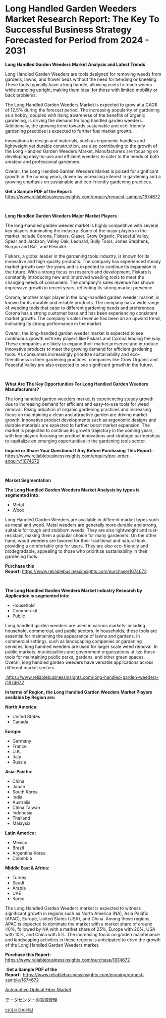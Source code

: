 <p><h1>Long Handled Garden Weeders Market Research Report: The Key To Successful Business Strategy Forecasted for Period from 2024 - 2031</h1></p><p><strong>Long Handled Garden Weeders Market Analysis and Latest Trends</strong></p>
<p><p>Long Handled Garden Weeders are tools designed for removing weeds from gardens, lawns, and flower beds without the need for bending or kneeling. These tools typically have a long handle, allowing users to reach weeds while standing upright, making them ideal for those with limited mobility or back problems.</p><p>The Long Handled Garden Weeders Market is expected to grow at a CAGR of 12.5% during the forecast period. The increasing popularity of gardening as a hobby, coupled with rising awareness of the benefits of organic gardening, is driving the demand for long handled garden weeders. Additionally, the growing trend towards sustainable and eco-friendly gardening practices is expected to further fuel market growth.</p><p>Innovations in design and materials, such as ergonomic handles and lightweight yet durable construction, are also contributing to the growth of the Long Handled Garden Weeders Market. Manufacturers are focusing on developing easy-to-use and efficient weeders to cater to the needs of both amateur and professional gardeners.</p><p>Overall, the Long Handled Garden Weeders Market is poised for significant growth in the coming years, driven by increasing interest in gardening and a growing emphasis on sustainable and eco-friendly gardening practices.</p></p>
<p><strong>Get a Sample PDF of the Report:&nbsp;</strong> <a href="https://www.reliablebusinessinsights.com/enquiry/request-sample/1674672">https://www.reliablebusinessinsights.com/enquiry/request-sample/1674672</a></p>
<p>&nbsp;</p>
<p><strong>Long Handled Garden Weeders Major Market Players</strong></p>
<p><p>The long-handled garden weeder market is highly competitive with several key players dominating the industry. Some of the major players in the market include Corona, Fiskars, Glaser, Grow Organic, Peaceful Valley, Spear and Jackson, Valley Oak, Leonard, Bully Tools, Jones Stephens, Burgon and Ball, and Flexrake.</p><p>Fiskars, a global leader in the gardening tools industry, is known for its innovative and high-quality products. The company has experienced steady market growth over the years and is expected to continue its expansion in the future. With a strong focus on research and development, Fiskars is constantly introducing new and improved weeding tools to meet the changing needs of consumers. The company's sales revenue has shown impressive growth in recent years, reflecting its strong market presence.</p><p>Corona, another major player in the long-handled garden weeder market, is known for its durable and reliable products. The company has a wide range of weeding tools that cater to different gardening needs and preferences. Corona has a strong customer base and has been experiencing consistent market growth. The company's sales revenue has been on an upward trend, indicating its strong performance in the market.</p><p>Overall, the long-handled garden weeder market is expected to see continuous growth with key players like Fiskars and Corona leading the way. These companies are likely to expand their market presence and introduce innovative products to meet the growing demand for efficient gardening tools. As consumers increasingly prioritize sustainability and eco-friendliness in their gardening practices, companies like Grow Organic and Peaceful Valley are also expected to see significant growth in the future.</p></p>
<p>&nbsp;</p>
<p><strong>What Are The Key Opportunities For Long Handled Garden Weeders Manufacturers?</strong></p>
<p><p>The long handled garden weeders market is experiencing steady growth due to increasing demand for efficient and easy-to-use tools for weed removal. Rising adoption of organic gardening practices and increasing focus on maintaining a clean and attractive garden are driving market growth. Innovative product developments such as ergonomic designs and durable materials are expected to further boost market expansion. The market is projected to continue its growth trajectory in the coming years, with key players focusing on product innovations and strategic partnerships to capitalize on emerging opportunities in the gardening tools sector.</p></p>
<p><strong>Inquire or Share Your Questions If Any Before Purchasing This Report:</strong> <a href="https://www.reliablebusinessinsights.com/enquiry/pre-order-enquiry/1674672">https://www.reliablebusinessinsights.com/enquiry/pre-order-enquiry/1674672</a></p>
<p>&nbsp;</p>
<p><strong>Market Segmentation</strong></p>
<p><strong>The Long Handled Garden Weeders Market Analysis by types is segmented into:</strong></p>
<p><ul><li>Metal</li><li>Wood</li></ul></p>
<p><p>Long Handled Garden Weeders are available in different market types such as metal and wood. Metal weeders are generally more durable and strong, suitable for tough and stubborn weeds. They are also lightweight and rust-resistant, making them a popular choice for many gardeners. On the other hand, wood weeders are favored for their traditional and natural look, providing a comfortable grip for users. They are also eco-friendly and biodegradable, appealing to those who prioritize sustainability in their gardening tools.</p></p>
<p><strong>Purchase this Report:&nbsp;</strong><a href="https://www.reliablebusinessinsights.com/purchase/1674672">https://www.reliablebusinessinsights.com/purchase/1674672</a></p>
<p>&nbsp;</p>
<p><strong>The Long Handled Garden Weeders Market Industry Research by Application is segmented into:</strong></p>
<p><ul><li>Household</li><li>Commercial</li><li>Public</li></ul></p>
<p><p>Long handled garden weeders are used in various markets including household, commercial, and public sectors. In households, these tools are essential for maintaining the appearance of lawns and gardens. In commercial settings, such as landscaping companies or gardening services, long handled weeders are used for larger scale weed removal. In public markets, municipalities and government organizations utilize these tools for maintaining public parks, gardens, and other green spaces. Overall, long handled garden weeders have versatile applications across different market sectors.</p></p>
<p><a href="https://www.reliablebusinessinsights.com/long-handled-garden-weeders-r1674672">&nbsp;https://www.reliablebusinessinsights.com/long-handled-garden-weeders-r1674672</a></p>
<p><strong>In terms of Region, the Long Handled Garden Weeders Market Players available by Region are:</strong></p>
<p>
    <p> <strong> North America: </strong>
        <ul>
            <li>United States</li>
            <li>Canada</li>
        </ul>
        </p> 
    <p> <strong> Europe: </strong>
        <ul>
            <li>Germany</li>
            <li>France</li>
            <li>U.K.</li>
            <li>Italy</li>
            <li>Russia</li>
        </ul>
        </p> 
    <p> <strong> Asia-Pacific: </strong>
        <ul>
            <li>China</li>
            <li>Japan</li>
            <li>South Korea</li>
            <li>India</li>
            <li>Australia</li>
            <li>China Taiwan</li>
            <li>Indonesia</li>
            <li>Thailand</li>
            <li>Malaysia</li>
        </ul>
        </p> 
    <p> <strong> Latin America: </strong>
        <ul>
            <li>Mexico</li>
            <li>Brazil</li>
            <li>Argentina Korea</li>
            <li>Colombia</li>
        </ul>
        </p> 
    <p> <strong> Middle East & Africa: </strong>
        <ul>
            <li>Turkey</li>
            <li>Saudi</li>
            <li>Arabia</li>
            <li>UAE</li>
            <li>Korea</li>
        </ul>
    </p>
    </p>
<p><p>The Long Handled Garden Weeders market is expected to witness significant growth in regions such as North America (NA), Asia Pacific (APAC), Europe, United States (USA), and China. Among these regions, APAC is expected to dominate the market with a market share of around 40%, followed by NA with a market share of 25%, Europe with 20%, USA with 10%, and China with 5%. The increasing focus on garden maintenance and landscaping activities in these regions is anticipated to drive the growth of the Long Handled Garden Weeders market.</p></p>
<p><strong>Purchase this Report: </strong><a href="https://www.reliablebusinessinsights.com/purchase/1674672">https://www.reliablebusinessinsights.com/purchase/1674672</a></p>
<p>&nbsp;<strong>Get a Sample PDF of the Report:&nbsp;&nbsp;</strong><a href="https://www.reliablebusinessinsights.com/enquiry/request-sample/1674672">https://www.reliablebusinessinsights.com/enquiry/request-sample/1674672</a></p>
<p><strong></strong></p>
<p><p><a href="https://github.com/alexcrou8/Market-Research-Report-List-1/blob/main/automotive-optical-fiber-market.md">Automotive Optical Fiber Market</a></p><p><a href="https://github.com/sghwr779811674/Market-Research-Report-List-3/blob/main/1929643182339.md">データセンターの電源管理</a></p><p><a href="https://github.com/vdhdwjyp90142/Market-Research-Report-List-3/blob/main/5245884185142.md">마이크로프린팅</a></p></p>